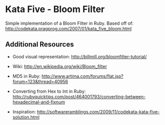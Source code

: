 Kata Five - Bloom Filter
=============
Simple implementation of a Bloom Filter in Ruby.
Based off of: http://codekata.pragprog.com/2007/01/kata_five_bloom.html

Additional Resources
------------
* Good visual representation: http://billmill.org/bloomfilter-tutorial/
* Wiki: http://en.wikipedia.org/wiki/Bloom_filter

* MD5 in Ruby: http://www.artima.com/forums/flat.jsp?forum=123&thread=40956
* Converting from Hex to Int in Ruby: http://rubyquicktips.com/post/464001793/converting-between-hexadecimal-and-fixnum
* Inspiration: http://softwareramblings.com/2009/11/codekata-kata-five-solution.html

